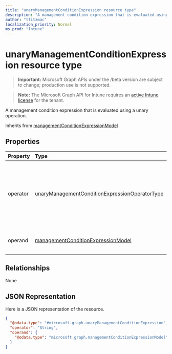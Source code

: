 ```yaml
---
title: "unaryManagementConditionExpression resource type"
description: "A management condition expression that is evaluated using a unary operation."
author: "tfitzmac"
localization_priority: Normal
ms.prod: "Intune"
---
```


# unaryManagementConditionExpression resource type

> **Important:** Microsoft Graph APIs under the /beta version are subject to change; production use is not supported.

> **Note:** The Microsoft Graph API for Intune requires an [active Intune license](https://go.microsoft.com/fwlink/?linkid=839381) for the tenant.

A management condition expression that is evaluated using a unary operation.


Inherits from [managementConditionExpressionModel](../resources/intune-fencing-managementconditionexpressionmodel.md)

## Properties
|Property|Type|Description|
|:---|:---|:---|
|operator|[unaryManagementConditionExpressionOperatorType](../resources/intune-fencing-unarymanagementconditionexpressionoperatortype.md)|The operator used in the evaluation of the unary operation. Possible values are: `not`.|
|operand|[managementConditionExpressionModel](../resources/intune-fencing-managementconditionexpressionmodel.md)|The operand of the unary operation.|

## Relationships
None

## JSON Representation
Here is a JSON representation of the resource.
<!-- {
  "blockType": "resource",
  "@odata.type": "microsoft.graph.unaryManagementConditionExpression"
}
-->
``` json
{
  "@odata.type": "#microsoft.graph.unaryManagementConditionExpression",
  "operator": "String",
  "operand": {
    "@odata.type": "microsoft.graph.managementConditionExpressionModel"
  }
}
```





